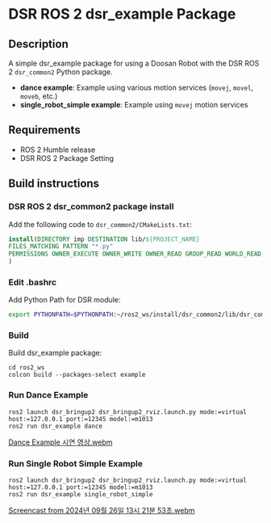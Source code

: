 <!-- DSR Test Package Description -->
# DSR ROS 2 dsr_example Package

## Description

A simple dsr_example package for using a Doosan Robot with the DSR ROS 2 `dsr_common2` Python package.

- **dance example**: Example using various motion services (`movej`, `movel`, `moveb`, etc.)
- **single_robot_simple example**: Example using `movej` motion services

## Requirements

- ROS 2 Humble release
- DSR ROS 2 Package Setting

## Build instructions

### DSR ROS 2 dsr_common2 package install

Add the following code to `dsr_common2/CMakeLists.txt`:

```cmake
install(DIRECTORY imp DESTINATION lib/${PROJECT_NAME}
FILES_MATCHING PATTERN "*.py"
PERMISSIONS OWNER_EXECUTE OWNER_WRITE OWNER_READ GROUP_READ WORLD_READ
)
```

### Edit .bashrc
Add Python Path for DSR module:
```bash
export PYTHONPATH=$PYTHONPATH:~/ros2_ws/install/dsr_common2/lib/dsr_common2/imp
```

### Build
Build dsr_example package:
```shell
cd ros2_ws
colcon build --packages-select example
```

### Run Dance Example
```shell
ros2 launch dsr_bringup2 dsr_bringup2_rviz.launch.py mode:=virtual host:=127.0.0.1 port:=12345 model:=m1013
ros2 run dsr_example dance
```
[Dance Example 시연 영상.webm](https://github.com/user-attachments/assets/19cf76fe-81c6-442c-90ae-ef4b49af17c0)


### Run Single Robot Simple Example
```shell
ros2 launch dsr_bringup2 dsr_bringup2_rviz.launch.py mode:=virtual host:=127.0.0.1 port:=12345 model:=m1013
ros2 run dsr_example single_robot_simple
```

[Screencast from 2024년 09월 26일 13시 21분 53초.webm](https://github.com/user-attachments/assets/c9b19447-0f7e-42b2-824a-a744db24079e)
